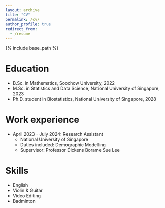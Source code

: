 ```yaml
---
layout: archive
title: "CV"
permalink: /cv/
author_profile: true
redirect_from:
  - /resume
---
```


{% include base_path %}

Education
======
* B.Sc. in Mathematics, Soochow University, 2022
* M.Sc. in Statistics and Data Science, National University of Singapore, 2023
* Ph.D. student in Biostatistics, National University of Singapore, 2028

Work experience
======
* April 2023 - July 2024: Research Assistant
  * National University of Singapore
  * Duties included: Demographic Modelling
  * Supervisor: Professor Dickens Borame Sue Lee
  
Skills
======
* English
* Violin & Guitar
* Video Editing
* Badminton
